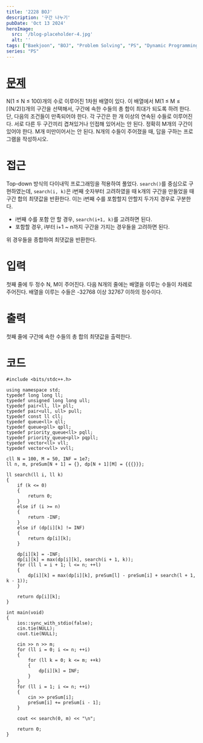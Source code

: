 ```yaml
---
title: '2228 BOJ'
description: '구간 나누기'
pubDate: 'Oct 13 2024'
heroImage: 
  src: '/blog-placeholder-4.jpg'
  alt: ''
tags: ["Baekjoon", "BOJ", "Problem Solving", "PS", "Dynamic Programming", "DP"]
series: "PS"
---
```


# [문제](https://www.acmicpc.net/problem/2228)
N(1 ≤ N ≤ 100)개의 수로 이루어진 1차원 배열이 있다. 
이 배열에서 M(1 ≤ M ≤ ⌈(N/2)⌉)개의 구간을 선택해서, 구간에 속한 수들의 총 합이 최대가 되도록 하려 한다. 단, 다음의 조건들이 만족되어야 한다.
각 구간은 한 개 이상의 연속된 수들로 이루어진다.
서로 다른 두 구간끼리 겹쳐있거나 인접해 있어서는 안 된다.
정확히 M개의 구간이 있어야 한다. M개 미만이어서는 안 된다.
N개의 수들이 주어졌을 때, 답을 구하는 프로그램을 작성하시오.

# 접근
Top-down 방식의 다이내믹 프로그래밍을 적용하여 풀었다. 
`search()`를 중심으로 구현하였는데, `search(i, k)`은 i번째 숫자부터 고려하였을 때 k개의 구간을 만들었을 때 구간 합의 최댓값을 반환한다.
이는 i번째 수를 포함할지 안할지 두가지 경우로 구분한다. 
* i번째 수를 포함 안 할 경우, `search(i+1, k)`를 고려하면 된다.
* 포함할 경우, i부터 i+1 ~ n까지 구간을 가지는 경우들을 고려하면 된다.

위 경우들을 종합하여 최댓값을 반환한다.

# 입력
첫째 줄에 두 정수 N, M이 주어진다. 다음 N개의 줄에는 배열을 이루는 수들이 차례로 주어진다. 배열을 이루는 수들은 -32768 이상 32767 이하의 정수이다.

# 출력
첫째 줄에 구간에 속한 수들의 총 합의 최댓값을 출력한다.

# 코드
```
#include <bits/stdc++.h>

using namespace std;
typedef long long ll;
typedef unsigned long long ull;
typedef pair<ll, ll> pll;
typedef pair<ull, ull> pull;
typedef const ll cll;
typedef queue<ll> qll;
typedef queue<pll> qpll;
typedef priority_queue<ll> pqll;
typedef priority_queue<pll> pqpll;
typedef vector<ll> vll;
typedef vector<vll> vvll;

cll N = 100, M = 50, INF = 1e7;
ll n, m, preSum[N + 1] = {}, dp[N + 1][M] = {{{}}};

ll search(ll i, ll k)
{
    if (k <= 0)
    {
        return 0;
    }
    else if (i >= n)
    {
        return -INF;
    }
    else if (dp[i][k] != INF)
    {
        return dp[i][k];
    }

    dp[i][k] = -INF;
    dp[i][k] = max(dp[i][k], search(i + 1, k));
    for (ll l = i + 1; l <= n; ++l)
    {
        dp[i][k] = max(dp[i][k], preSum[l] - preSum[i] + search(l + 1, k - 1));
    }

    return dp[i][k];
}

int main(void)
{
    ios::sync_with_stdio(false);
    cin.tie(NULL);
    cout.tie(NULL);

    cin >> n >> m;
    for (ll i = 0; i <= n; ++i)
    {
        for (ll k = 0; k <= m; ++k)
        {
            dp[i][k] = INF;
        }
    }
    for (ll i = 1; i <= n; ++i)
    {
        cin >> preSum[i];
        preSum[i] += preSum[i - 1];
    }

    cout << search(0, m) << "\n";

    return 0;
}
```
